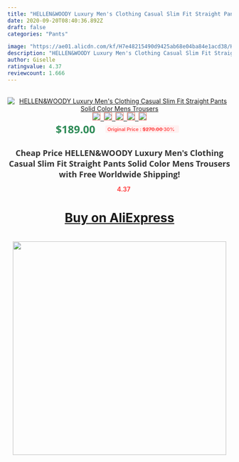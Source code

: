 ```yaml
---
title: "HELLEN&WOODY Luxury Men's Clothing Casual Slim Fit Straight Pants Solid Color Mens Trousers"
date: 2020-09-20T08:40:36.892Z
draft: false
categories: "Pants"

image: "https://ae01.alicdn.com/kf/H7e48215490d9425ab68e04ba84e1acd38/HELLEN-WOODY-Luxury-Men-s-Clothing-Casual-Slim-Fit-Straight-Pants-Solid-Color-Mens-Trousers.jpg"
description: "HELLEN&WOODY Luxury Men's Clothing Casual Slim Fit Straight Pants Solid Color Mens Trousers"
author: Giselle
ratingvalue: 4.37
reviewcount: 1.666
---
```

<br>
<div style="text-align: center;">
<a href="https://s.click.aliexpress.com/e/_AlioNf" target="_blank" rel="nofollow noopener noreferrer"><img alt="HELLEN&WOODY Luxury Men's Clothing Casual Slim Fit Straight Pants Solid Color Mens Trousers" class="magnifier-image" src="https://ae01.alicdn.com/kf/H7e48215490d9425ab68e04ba84e1acd38/HELLEN-WOODY-Luxury-Men-s-Clothing-Casual-Slim-Fit-Straight-Pants-Solid-Color-Mens-Trousers.jpg_640x640.jpg">
<br>
<img style="border:1px solid salmon" src="https://ae01.alicdn.com/kf/H7e48215490d9425ab68e04ba84e1acd38/HELLEN-WOODY-Luxury-Men-s-Clothing-Casual-Slim-Fit-Straight-Pants-Solid-Color-Mens-Trousers.jpg_120x120.jpg">&nbsp;&nbsp;<img style="border:1px solid salmon" src="https://ae01.alicdn.com/kf/Hbd038c40ef364cf89e9bbd60cdc66360N/HELLEN-WOODY-Luxury-Men-s-Clothing-Casual-Slim-Fit-Straight-Pants-Solid-Color-Mens-Trousers.jpg_120x120.jpg">&nbsp;&nbsp;<img style="border:1px solid salmon" src="https://ae01.alicdn.com/kf/H264d023fecfe4b0c87c2eeea47a243c8a/HELLEN-WOODY-Luxury-Men-s-Clothing-Casual-Slim-Fit-Straight-Pants-Solid-Color-Mens-Trousers.jpg_120x120.jpg">&nbsp;&nbsp;<img style="border:1px solid salmon" src="https://ae01.alicdn.com/kf/H00761717933649389f10ec0e91c90d52s/HELLEN-WOODY-Luxury-Men-s-Clothing-Casual-Slim-Fit-Straight-Pants-Solid-Color-Mens-Trousers.jpg_120x120.jpg">&nbsp;&nbsp;<img style="border:1px solid salmon" src="https://ae01.alicdn.com/kf/H7ce8df4d0d544c9b848726aa9ac79f0f5/HELLEN-WOODY-Luxury-Men-s-Clothing-Casual-Slim-Fit-Straight-Pants-Solid-Color-Mens-Trousers.jpg_120x120.jpg"></a></div><br0>
<div style="text-align: center;"><span style="background-color: white; border: 0px; box-sizing: border-box; color: seagreen; display: inline-block; font-family: &quot;open sans&quot; , &quot;arial&quot; , &quot;helvetica&quot; , sans-serif , &quot;heiti&quot;; font-size: 24px; font-stretch: inherit; font-weight: 700; line-height: inherit; margin: 0px 10px 0px 0px; padding: 0px; vertical-align: middle;">$189.00 </span>
<span style="background: rgb(255 , 241 , 241); border-radius: 3px; border: 0px; box-sizing: border-box; color: #ff4747; display: inline-block; font-family: inherit; font-size: 12px; font-stretch: inherit; font-style: inherit; font-variant: inherit; font-weight: 600; line-height: inherit; margin: 0px; padding: 2px 5px; transform: scale(0.9); vertical-align: middle;">Original Price : <b style="text-decoration: line-through;">$270.00 </b> 30%&nbsp;&nbsp;</span></div>
<h1 style="color: #333333; display: inline-block; font-family: &quot;open sans&quot; , &quot;arial&quot; , &quot;helvetica&quot; , sans-serif , &quot;heiti&quot;; font-size: 18px; font-stretch: inherit; font-weight: 700; text-align: center;">Cheap Price HELLEN&WOODY Luxury Men's Clothing Casual Slim Fit Straight Pants Solid Color Mens Trousers with Free Worldwide Shipping!</h1>
<div style="color: #ff4747; text-align: center;">
<img src="https://4.bp.blogspot.com/-M0ZcTcb-5uY/XleCXlxnR4I/AAAAAAAAAEc/OrjgMkXV1oMQFaCRZj5HQwOCBcu3w1FegCPcBGAYYCw/s1600/star.png" style="height: 15px;">&nbsp;<b>4.37</b></div>
<div class="button_cont" align="center"><a class="buynow_a" href="https://s.click.aliexpress.com/e/_AlioNf" target="_blank" rel="nofollow noopener noreferrer"><H1>Buy on AliExpress</H1></a></div><br>
<div class="separator" style="clear: both; text-align: center;">
<img src="https://lh3.googleusercontent.com/-pTy5HemUv9M/XlePHvY0dAI/AAAAAAAAAE4/0nX5iRUoIWY8eMW9Dpxeirr157OZliDIgCLcBGAsYHQ/s1600/badge.gif" width="480">
</div>
